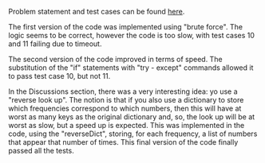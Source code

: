 Problem statement and test cases can be found [here](https://www.hackerrank.com/challenges/frequency-queries/problem?h_l=interview&playlist_slugs%5B%5D=interview-preparation-kit&playlist_slugs%5B%5D=dictionaries-hashmaps).


The first version of the code was implemented using "brute force". The logic seems to be correct, however the code is  too slow, with test cases 10 and 11 failing due to timeout.

The second version of the code improved in terms of speed. The substitution of the "if" statements with "try - except" commands allowed it to pass test case 10, but not 11.

In the Discussions section, there was a very interesting idea: yo use a "reverse look up". The notion is that if you also use a dictionary to store which frequencies correspond to which numbers, then this will have at worst as many keys as the original dictionary and, so, the look up will be at worst as slow, but a speed up is expected. This was implemented in the code, using the "reverseDict", storing, for each frequency, a list of numbers that appear that number of times. This final version of the code finally passed all the tests.
